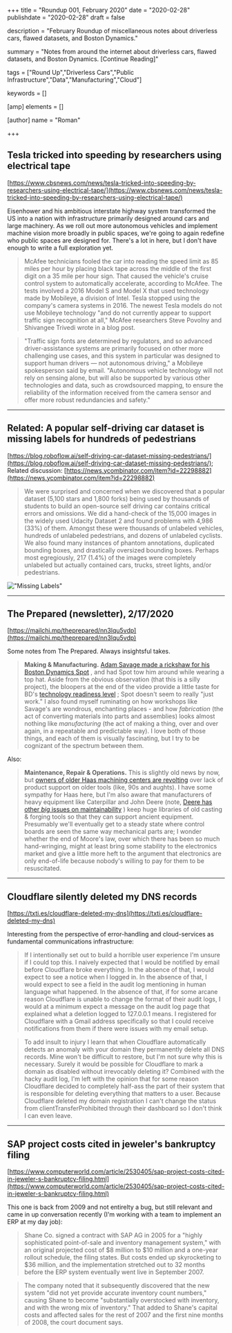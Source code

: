+++
title = "Roundup 001, February 2020"
date = "2020-02-28"
publishdate = "2020-02-28"
draft = false

description = "February Roundup of miscellaneous notes about driverless cars, flawed datasets, and Boston Dynamics."

summary = "Notes from around the internet about driverless cars, flawed datasets, and Boston Dynamics. [Continue Reading]"

tags = ["Round Up","Driverless Cars","Public Infrastructure","Data","Manufacturing","Cloud"]

keywords = []

[amp]
    elements = []

[author]
    name = "Roman"

+++

## Tesla tricked into speeding by researchers using electrical tape
[https://www.cbsnews.com/news/tesla-tricked-into-speeding-by-researchers-using-electrical-tape/](https://www.cbsnews.com/news/tesla-tricked-into-speeding-by-researchers-using-electrical-tape/)

Eisenhower and his ambitious interstate highway system transformed the US into a nation with infrastructure primarily designed around cars and large machinery. As we  roll out more autonomous vehicles and implement machine vision more broadly in public spaces, we're going to again redefine who public spaces are designed for. There's a lot in here, but I don't have enough to write a full exploration yet. 

> McAfee technicians fooled the car into reading the speed limit as 85 miles per hour by placing black tape across the middle of the first digit on a 35 mile per hour sign. That caused the vehicle's cruise control system to automatically accelerate, according to McAfee. The tests involved a 2016 Model S and Model X that used technology made by Mobileye, a division of Intel. Tesla stopped using the company's camera systems in 2016. The newest Tesla models do not use Mobileye technology "and do not currently appear to support traffic sign recognition at all," McAfee researchers Steve Povolny and Shivangee Trivedi wrote in a blog post.

>"Traffic sign fonts are determined by regulators, and so advanced driver-assistance systems are primarily focused on other more challenging use cases, and this system in particular was designed to support human drivers — not autonomous driving," a Mobileye spokesperson said by email. "Autonomous vehicle technology will not rely on sensing alone, but will also be supported by various other technologies and data, such as crowdsourced mapping, to ensure the reliability of the information received from the camera sensor and offer more robust redundancies and safety."

---

## Related: A popular self-driving car dataset is missing labels for hundreds of pedestrians
[https://blog.roboflow.ai/self-driving-car-dataset-missing-pedestrians/](https://blog.roboflow.ai/self-driving-car-dataset-missing-pedestrians/); Related discussion: [https://news.ycombinator.com/item?id=22298882](https://news.ycombinator.com/item?id=22298882)

>We were surprised and concerned when we discovered that a popular dataset (5,100 stars and 1,800 forks) being used by thousands of students to build an open-source self driving car contains critical errors and omissions.
We did a hand-check of the 15,000 images in the widely used Udacity Dataset 2 and found problems with 4,986 (33%) of them. Amongst these were thousands of unlabeled vehicles, hundreds of unlabeled pedestrians, and dozens of unlabeled cyclists. We also found many instances of phantom annotations, duplicated bounding boxes, and drastically oversized bounding boxes.
Perhaps most egregiously, 217 (1.4%) of the images were completely unlabeled but actually contained cars, trucks, street lights, and/or pedestrians.

!["Missing Labels"](https://blog.roboflow.ai/content/images/2020/02/omitted-labels.jpg)

---

## The Prepared (newsletter), 2/17/2020
[https://mailchi.mp/theprepared/nn3lqu5vdp](https://mailchi.mp/theprepared/nn3lqu5vdp)

Some notes from The Prepared. Always insightsful takes.

> **Making & Manufacturing.**
	[Adam Savage made a rickshaw for his Boston Dynamics Spot](https://theprepared.us3.list-manage.com/track/click?u=2e2c86e49a5f6d1fd1ab7ce70&id=0b917a48f4&e=d8caa171eb) , and had Spot tow him around while wearing a top hat. Aside from the obvious observation (that this is a silly project), the bloopers at the end of the video provide a little taste for BD's  [technology readiness level](https://theprepared.us3.list-manage.com/track/click?u=2e2c86e49a5f6d1fd1ab7ce70&id=69ccb56a6a&e=d8caa171eb) ; Spot doesn't seem to really "just work." I also found myself ruminating on how workshops like Savage's are wondrous, enchanting places - and how *fabrication* (the act of converting materials into parts and assemblies) looks almost nothing like *manufacturing* (the act of making a thing, over and over again, in a repeatable and predictable way). I love both of those things, and each of them is visually fascinating, but I try to be cognizant of the spectrum between them.

Also:

> **Maintenance, Repair & Operations.**
	This is slightly old news by now, but [owners of older Haas machining centers are revolting](https://theprepared.us3.list-manage.com/track/click?u=2e2c86e49a5f6d1fd1ab7ce70&id=2d7c7f1de9&e=d8caa171eb)  over lack of product support on older tools (like, 90s and aughts). I have some sympathy for Haas here, but I'm also aware that manufacturers of heavy equipment like Caterpillar and John Deere (note,  [Deere has other *big* issues on maintainability](https://theprepared.us3.list-manage.com/track/click?u=2e2c86e49a5f6d1fd1ab7ce70&id=96935c7d69&e=d8caa171eb) ) keep huge libraries of old casting & forging tools so that they can support ancient equipment. Presumably we'll eventually get to a steady state where control boards are seen the same way mechanical parts are; I wonder whether the end of Moore's law, over which there has been so much hand-wringing, might at least bring some stability to the electronics market and give a little more heft to the argument that electronics are only end-of-life because nobody's willing to pay for them to be resuscitated. 

---

## Cloudflare silently deleted my DNS records
[https://txti.es/cloudflare-deleted-my-dns](https://txti.es/cloudflare-deleted-my-dns)

Interesting from the perspective of error-handling and cloud-services as fundamental communications infrastructure:

> If I intentionally set out to build a horrible user experience I'm unsure if I could top this. I naively expected that I would be notified by email before Cloudflare broke everything. In the absence of that, I would expect to see a notice when I logged in. In the absence of that, I would expect to see a field in the audit log mentioning in human language what happened. In the absence of that, if for some arcane reason Cloudflare is unable to change the format of their audit logs, I would at a minimum expect a message on the audit log page that explained what a deletion logged to 127.0.0.1 means. I registered for Cloudflare with a Gmail address specifically so that I could receive notifications from them if there were issues with my email setup. 

> To add insult to injury I learn that when Cloudflare automatically detects an anomaly with your domain they permanently delete all DNS records. Mine won't be difficult to restore, but I'm not sure why this is necessary. Surely it would be possible for Cloudflare to mark a domain as disabled without irrevocably deleting it? Combined with the hacky audit log, I'm left with the opinion that for some reason Cloudflare decided to completely half-ass the part of their system that is responsible for deleting everything that matters to a user. Because Cloudflare deleted my domain registration I can't change the status from clientTransferProhibited through their dashboard so I don't think I can even leave.

---

## SAP project costs cited in jeweler's bankruptcy filing
[https://www.computerworld.com/article/2530405/sap-project-costs-cited-in-jeweler-s-bankruptcy-filing.html](https://www.computerworld.com/article/2530405/sap-project-costs-cited-in-jeweler-s-bankruptcy-filing.html)

This one is back from 2009 and not entirelty a bug, but still relevant and came in up conversation recently (I'm working with a team to implement an ERP at my day job):

> Shane Co. signed a contract with SAP AG in 2005 for a "highly sophisticated point-of-sale and inventory management system," with an original projected cost of $8 million to $10 million and a one-year rollout schedule, the filing states. But costs ended up skyrocketing to $36 million, and the implementation stretched out to 32 months before the ERP system eventually went live in September 2007.

> The company noted that it subsequently discovered that the new system "did not yet provide accurate inventory count numbers," causing Shane to become "substantially overstocked with inventory, and with the wrong mix of inventory." That added to Shane's capital costs and affected sales for the rest of 2007 and the first nine months of 2008, the court document says.

